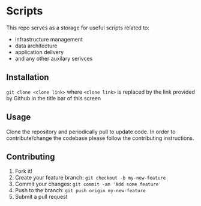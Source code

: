 # Scripts

This repo serves as a storage for useful scripts related to:

- infrastructure management
- data architecture
- application delivery
- and any other auxilary serivces

## Installation

`git clone <clone link>` where `<clone link>` is replaced by the link provided by Github in the title bar of this screen

## Usage

Clone the repository and periodically pull to update code. In order to contribute/change the codebase please follow the contributing instructions.

## Contributing

1. Fork it!
2. Create your feature branch: `git checkout -b my-new-feature`
3. Commit your changes: `git commit -am 'Add some feature'`
4. Push to the branch: `git push origin my-new-feature`
5. Submit a pull request
